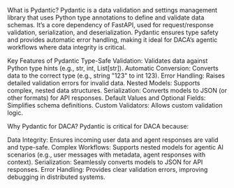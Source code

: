 What is Pydantic?
Pydantic is a data validation and settings management library that uses Python type annotations to define and validate data schemas. It’s a core dependency of FastAPI, used for request/response validation, serialization, and deserialization. Pydantic ensures type safety and provides automatic error handling, making it ideal for DACA’s agentic workflows where data integrity is critical.

Key Features of Pydantic
Type-Safe Validation: Validates data against Python type hints (e.g., str, int, List[str]).
Automatic Conversion: Converts data to the correct type (e.g., string "123" to int 123).
Error Handling: Raises detailed validation errors for invalid data.
Nested Models: Supports complex, nested data structures.
Serialization: Converts models to JSON (or other formats) for API responses.
Default Values and Optional Fields: Simplifies schema definitions.
Custom Validators: Allows custom validation logic.


Why Pydantic for DACA?
Pydantic is critical for DACA because:

Data Integrity: Ensures incoming user data and agent responses are valid and type-safe.
Complex Workflows: Supports nested models for agentic AI scenarios (e.g., user messages with metadata, agent responses with context).
Serialization: Seamlessly converts models to JSON for API responses.
Error Handling: Provides clear validation errors, improving debugging in distributed systems.